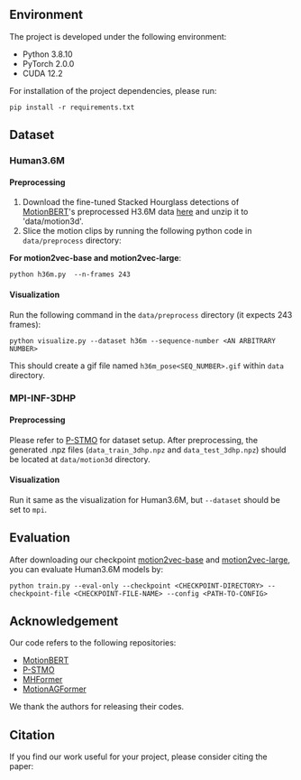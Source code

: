 ## Environment
The project is developed under the following environment:
- Python 3.8.10
- PyTorch 2.0.0
- CUDA 12.2

For installation of the project dependencies, please run:
```
pip install -r requirements.txt
``` 
## Dataset
### Human3.6M
#### Preprocessing
1. Download the fine-tuned Stacked Hourglass detections of [MotionBERT](https://github.com/Walter0807/MotionBERT/blob/main/docs/pose3d.md)'s preprocessed H3.6M data [here](https://1drv.ms/u/s!AvAdh0LSjEOlgU7BuUZcyafu8kzc?e=vobkjZ) and unzip it to 'data/motion3d'.
2. Slice the motion clips by running the following python code in `data/preprocess` directory:

**For motion2vec-base and motion2vec-large**:
```text
python h36m.py  --n-frames 243
```
#### Visualization
Run the following command in the `data/preprocess` directory (it expects 243 frames):
```text
python visualize.py --dataset h36m --sequence-number <AN ARBITRARY NUMBER>
```
This should create a gif file named `h36m_pose<SEQ_NUMBER>.gif` within `data` directory.

### MPI-INF-3DHP
#### Preprocessing
Please refer to [P-STMO](https://github.com/paTRICK-swk/P-STMO#mpi-inf-3dhp) for dataset setup. After preprocessing, the generated .npz files (`data_train_3dhp.npz` and `data_test_3dhp.npz`) should be located at `data/motion3d` directory.
#### Visualization
Run it same as the visualization for Human3.6M, but `--dataset` should be set to `mpi`.
## Evaluation

After downloading our checkpoint [motion2vec-base](https://drive.google.com/file/d/16zKJyowWoKxtJpmxDgTLVhH0UdGMngg4/view?usp=drive_link) and [motion2vec-large](https://drive.google.com/file/d/1K-tAUC2e8Ao5tMmeYo0uliMoajZU6xxV/view?usp=drive_link), you can evaluate Human3.6M models by:
```
python train.py --eval-only --checkpoint <CHECKPOINT-DIRECTORY> --checkpoint-file <CHECKPOINT-FILE-NAME> --config <PATH-TO-CONFIG>
```
## Acknowledgement
Our code refers to the following repositories:

- [MotionBERT](https://github.com/Walter0807/MotionBERT)
- [P-STMO](https://github.com/paTRICK-swk/P-STMO)
- [MHFormer](https://github.com/Vegetebird/MHFormer)
- [MotionAGFormer](https://github.com/TaatiTeam/MotionAGFormer)

We thank the authors for releasing their codes.
## Citation
If you find our work useful for your project, please consider citing the paper:
